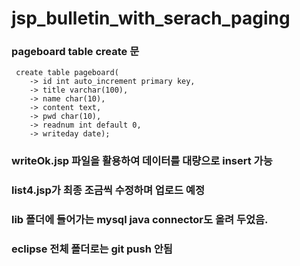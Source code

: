 # jsp_bulletin_with_serach_paging

### pageboard table create 문

```
 create table pageboard(
    -> id int auto_increment primary key,
    -> title varchar(100),
    -> name char(10),
    -> content text,
    -> pwd char(10),
    -> readnum int default 0,
    -> writeday date);

```

### writeOk.jsp 파일을 활용하여 데이터를 대량으로 insert 가능

### list4.jsp가 최종 조금씩 수정하며 업로드 예정

### lib 폴더에 들어가는 mysql java connector도 올려 두었음.

### eclipse 전체 폴더로는 git push 안됨
